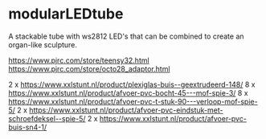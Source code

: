 # modularLEDtube
A stackable tube with ws2812 LED's that can be combined to create an organ-like sculpture.

https://www.pjrc.com/store/teensy32.html
https://www.pjrc.com/store/octo28_adaptor.html


2 x https://www.xxlstunt.nl/product/plexiglas-buis--geextrudeerd-148/
8 x https://www.xxlstunt.nl/product/afvoer-pvc-bocht-45---mof-spie-3/
8 x https://www.xxlstunt.nl/product/afvoer-pvc-t-stuk-90---verloop-mof-spie-5/
2 x https://www.xxlstunt.nl/product/afvoer-pvc-eindstuk-met-schroefdeksel--spie-5/
2 x https://www.xxlstunt.nl/product/afvoer-pvc-buis-sn4-1/

